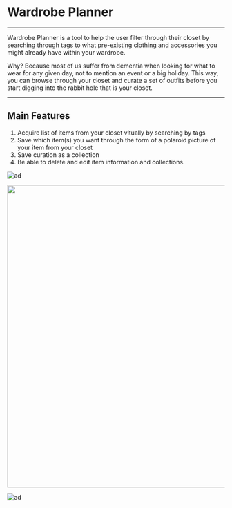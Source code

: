# Wardrobe Planner

----
Wardrobe Planner is a tool to help the user filter through their closet by searching through tags to what pre-existing clothing and accessories you might already have within your wardrobe.

Why? Because most of us suffer from dementia when looking for what to wear for any given day, not to mention an event or a big holiday. This way, you can browse through your closet and curate a set of outfits before you start digging into the rabbit hole that is your closet.


----

## Main Features

1. Acquire list of items from your closet vitually by searching by tags
2. Save which item(s) you want through the form of a polaroid picture of your item from your closet
3. Save curation as a collection
4. Be able to delete and edit item information and collections.

![ad]("http://imgur.com/VVXC3ft")
<p><img src="http://imgur.com/VVXC3ft.png" width="700" /></p>

![ad]("http://imgur.com/a/JN34n")
